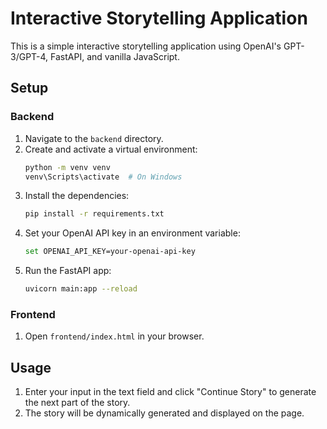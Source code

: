 # Interactive Storytelling Application

This is a simple interactive storytelling application using OpenAI's GPT-3/GPT-4, FastAPI, and vanilla JavaScript.

## Setup

### Backend

1. Navigate to the `backend` directory.
2. Create and activate a virtual environment:
    ```bash
    python -m venv venv
    venv\Scripts\activate  # On Windows
    ```
3. Install the dependencies:
    ```bash
    pip install -r requirements.txt
    ```
4. Set your OpenAI API key in an environment variable:
    ```bash
    set OPENAI_API_KEY=your-openai-api-key
    ```
5. Run the FastAPI app:
    ```bash
    uvicorn main:app --reload
    ```

### Frontend

1. Open `frontend/index.html` in your browser.

## Usage

1. Enter your input in the text field and click "Continue Story" to generate the next part of the story.
2. The story will be dynamically generated and displayed on the page.
